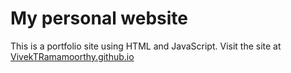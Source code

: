 # My personal website
This is a portfolio site using HTML and JavaScript.
Visit the site at [VivekTRamamoorthy.github.io]([VivekTRamamoorthy.github.io])
